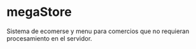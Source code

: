 # megaStore
Sistema de ecomerse y menu para comercios que no requieran procesamiento en el servidor.

